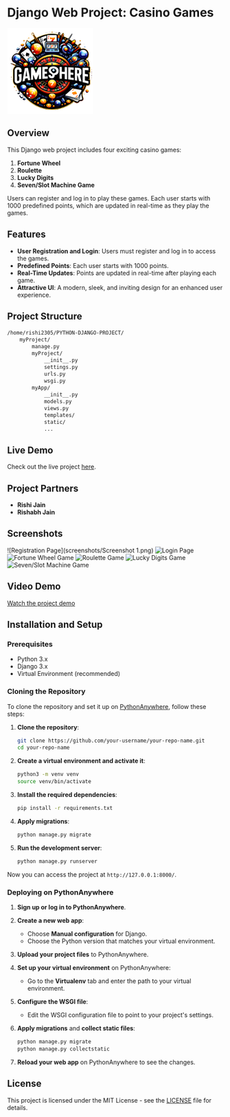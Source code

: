 # Django Web Project: Casino Games

<img src="myProject/myApp/static/assets/img/logo.png" alt="Project Logo" width="200"/>

## Overview

This Django web project includes four exciting casino games:

1. **Fortune Wheel**
2. **Roulette**
3. **Lucky Digits**
4. **Seven/Slot Machine Game**

Users can register and log in to play these games. Each user starts with 1000 predefined points, which are updated in real-time as they play the games.

## Features

- **User Registration and Login**: Users must register and log in to access the games.
- **Predefined Points**: Each user starts with 1000 points.
- **Real-Time Updates**: Points are updated in real-time after playing each game.
- **Attractive UI**: A modern, sleek, and inviting design for an enhanced user experience.

## Project Structure

```
/home/rishi2305/PYTHON-DJANGO-PROJECT/
    myProject/
        manage.py
        myProject/
            __init__.py
            settings.py
            urls.py
            wsgi.py
        myApp/
            __init__.py
            models.py
            views.py
            templates/
            static/
            ...
```

## Live Demo

Check out the live project [here](https://rishi2305.pythonanywhere.com/).

## Project Partners

- **Rishi Jain**
- **Rishabh Jain**

## Screenshots

![Registration Page](screenshots/Screenshot 1.png)
![Login Page](img/login-page.png)
![Fortune Wheel Game](img/fortune-wheel.png)
![Roulette Game](img/roulette.png)
![Lucky Digits Game](img/lucky-digits.png)
![Seven/Slot Machine Game](img/slot-machine.png)

## Video Demo

[Watch the project demo](https://your-video-link-here.com)

## Installation and Setup

### Prerequisites

- Python 3.x
- Django 3.x
- Virtual Environment (recommended)

### Cloning the Repository

To clone the repository and set it up on [PythonAnywhere](https://www.pythonanywhere.com/), follow these steps:

1. **Clone the repository**:

    ```bash
    git clone https://github.com/your-username/your-repo-name.git
    cd your-repo-name
    ```

2. **Create a virtual environment and activate it**:

    ```bash
    python3 -m venv venv
    source venv/bin/activate
    ```

3. **Install the required dependencies**:

    ```bash
    pip install -r requirements.txt
    ```

4. **Apply migrations**:

    ```bash
    python manage.py migrate
    ```

5. **Run the development server**:

    ```bash
    python manage.py runserver
    ```

Now you can access the project at `http://127.0.0.1:8000/`.

### Deploying on PythonAnywhere

1. **Sign up or log in to PythonAnywhere**.
2. **Create a new web app**:
    - Choose **Manual configuration** for Django.
    - Choose the Python version that matches your virtual environment.

3. **Upload your project files** to PythonAnywhere.

4. **Set up your virtual environment** on PythonAnywhere:
    - Go to the **Virtualenv** tab and enter the path to your virtual environment.

5. **Configure the WSGI file**:
    - Edit the WSGI configuration file to point to your project's settings.

6. **Apply migrations** and **collect static files**:

    ```bash
    python manage.py migrate
    python manage.py collectstatic
    ```

7. **Reload your web app** on PythonAnywhere to see the changes.

## License

This project is licensed under the MIT License - see the [LICENSE](LICENSE) file for details.
